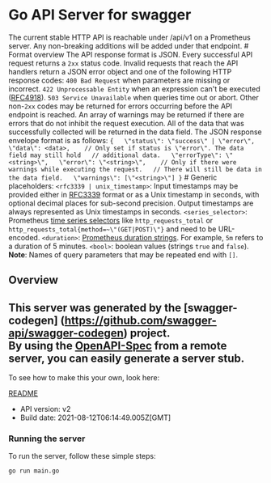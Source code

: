 # Go API Server for swagger

The current stable HTTP API is reachable under /api/v1 on a Prometheus server. Any non-breaking additions will be added under that endpoint.  # Format overview The API response format is JSON. Every successful API request returns a ```2xx``` status code.  Invalid requests that reach the API handlers return a JSON error object and one of the following HTTP response codes:  ```400 Bad Request``` when parameters are missing or incorrect. ```422 Unprocessable Entity``` when an expression can't be executed ([RFC4918](https://datatracker.ietf.org/doc/html/rfc4918#page-78)). ```503 Service Unavailable``` when queries time out or abort.  Other non-```2xx``` codes may be returned for errors occurring before the API endpoint is reached.  An array of warnings may be returned if there are errors that do not inhibit the request execution. All of the data that was successfully collected will be returned in the data field.  The JSON response envelope format is as follows:  ``` {   \"status\": \"success\" | \"error\",   \"data\": <data>,    // Only set if status is \"error\". The data field may still hold   // additional data.   \"errorType\": \"<string>\",   \"error\": \"<string>\",    // Only if there were warnings while executing the request.   // There will still be data in the data field.   \"warnings\": [\"<string>\"] } ``` # Generic placeholders:  ```<rfc3339 | unix_timestamp>```: Input timestamps may be provided either in [RFC3339](https://www.ietf.org/rfc/rfc3339.txt) format or as a Unix timestamp in seconds, with optional decimal places for sub-second precision. Output timestamps are always represented as Unix timestamps in seconds.  ```<series_selector>```: Prometheus [time series selectors](https://prometheus.io/docs/prometheus/latest/querying/basics/#time-series-selectors) like ```http_requests_total``` or ```http_requests_total{method=~\"(GET|POST)\"}``` and need to be URL-encoded.  ```<duration>```: [Prometheus duration strings](https://prometheus.io/docs/prometheus/latest/querying/basics/#time_durations). For example, ```5m``` refers to a duration of 5 minutes.  ```<bool>```: boolean values (strings ```true``` and ```false```).  **Note**: Names of query parameters that may be repeated end with ```[]```. 

## Overview
This server was generated by the [swagger-codegen]
(https://github.com/swagger-api/swagger-codegen) project.  
By using the [OpenAPI-Spec](https://github.com/OAI/OpenAPI-Specification) from a remote server, you can easily generate a server stub.  
-

To see how to make this your own, look here:

[README](https://github.com/swagger-api/swagger-codegen/blob/master/README.md)

- API version: v2
- Build date: 2021-08-12T06:14:49.005Z[GMT]


### Running the server
To run the server, follow these simple steps:

```
go run main.go
```

